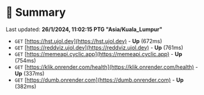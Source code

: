# 📖 Summary
Last updated: **26/1/2024, 11:02:15 PTG "Asia/Kuala_Lumpur"**

- `GET` [https://hst.ujol.dev](https://hst.ujol.dev) - **Up** (672ms)
- `GET` [https://reddviz.ujol.dev](https://reddviz.ujol.dev) - **Up** (761ms)
- `GET` [https://memeapi.cyclic.app](https://memeapi.cyclic.app) - **Up** (754ms)
- `GET` [https://klik.onrender.com/health](https://klik.onrender.com/health) - **Up** (337ms)
- `GET` [https://dumb.onrender.com](https://dumb.onrender.com) - **Up** (382ms)

